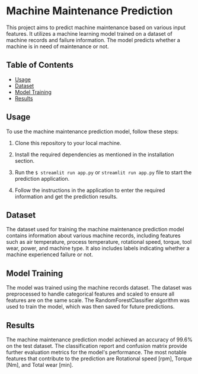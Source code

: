 # Machine Maintenance Prediction

This project aims to predict machine maintenance based on various input features. It utilizes a machine learning model trained on a dataset of machine records and failure information. The model predicts whether a machine is in need of maintenance or not.

## Table of Contents
- [Usage](#usage)
- [Dataset](#dataset)
- [Model Training](#model-training)
- [Results](#results)

## Usage

To use the machine maintenance prediction model, follow these steps:

1. Clone this repository to your local machine.

2. Install the required dependencies as mentioned in the installation section.

3. Run the `$ streamlit run app.py` or `streamlit run app.py` file to start the prediction application.

4. Follow the instructions in the application to enter the required information and get the prediction results.

## Dataset

The dataset used for training the machine maintenance prediction model contains information about various machine records, including features such as air temperature, process temperature, rotational speed, torque, tool wear, power, and machine type. It also includes labels indicating whether a machine experienced failure or not.

## Model Training

The model was trained using the machine records dataset. The dataset was preprocessed to handle categorical features and scaled to ensure all features are on the same scale. The RandomForestClassifier algorithm was used to train the model, which was then saved for future predictions.

## Results

The machine maintenance prediction model achieved an accuracy of 99.6% on the test dataset. The classification report and confusion matrix provide further evaluation metrics for the model's performance.
The most notable features that contribute to the prediction are Rotational speed [rpm], Torque [Nm], and Total wear [min]. 
